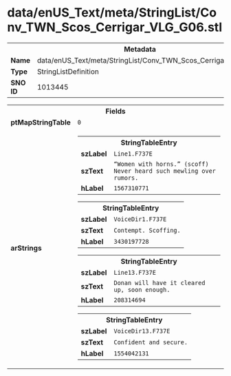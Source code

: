 <h1>data/enUS_Text/meta/StringList/Conv_TWN_Scos_Cerrigar_VLG_G06.stl</h1><table><tr><th colspan="100%">Metadata</th></tr><tr><td><b>Name</b></td><td>data/enUS_Text/meta/StringList/Conv_TWN_Scos_Cerrigar_VLG_G06.stl</td></tr><tr><td><b>Type</b></td><td>StringListDefinition</td></tr><tr><td><b>SNO ID</b></td><td>1013445</td></tr></table>

<table><tr><th colspan="100%">Fields</th></tr><tr><td><b>ptMapStringTable</b></td><td><code>0</code></td></tr><tr><td><b>arStrings</b></td><td><table><tr><th colspan="100%">StringTableEntry</th></tr><tr><td><b>szLabel</b></td><td><code>Line1.F737E</code></td></tr><tr><td><b>szText</b></td><td><code>“Women with horns.” (scoff) Never heard such mewling over rumors.</code></td></tr><tr><td><b>hLabel</b></td><td><code>1567310771</code></td></tr></table>


<table><tr><th colspan="100%">StringTableEntry</th></tr><tr><td><b>szLabel</b></td><td><code>VoiceDir1.F737E</code></td></tr><tr><td><b>szText</b></td><td><code>Contempt. Scoffing.</code></td></tr><tr><td><b>hLabel</b></td><td><code>3430197728</code></td></tr></table>


<table><tr><th colspan="100%">StringTableEntry</th></tr><tr><td><b>szLabel</b></td><td><code>Line13.F737E</code></td></tr><tr><td><b>szText</b></td><td><code>Donan will have it cleared up, soon enough.</code></td></tr><tr><td><b>hLabel</b></td><td><code>208314694</code></td></tr></table>


<table><tr><th colspan="100%">StringTableEntry</th></tr><tr><td><b>szLabel</b></td><td><code>VoiceDir13.F737E</code></td></tr><tr><td><b>szText</b></td><td><code>Confident and secure.</code></td></tr><tr><td><b>hLabel</b></td><td><code>1554042131</code></td></tr></table>


</td></tr></table>

